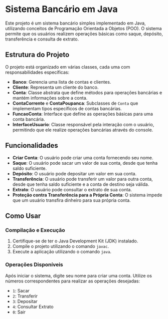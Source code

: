 # Sistema Bancário em Java

Este projeto é um sistema bancário simples implementado em Java, utilizando conceitos de Programação Orientada a Objetos (POO). O sistema permite que os usuários realizem operações básicas como saque, depósito, transferência e consulta de extrato. 

## Estrutura do Projeto

O projeto está organizado em várias classes, cada uma com responsabilidades específicas:

- **Banco**: Gerencia uma lista de contas e clientes.
- **Cliente**: Representa um cliente do banco.
- **Conta**: Classe abstrata que define métodos para operações bancárias e mantém informações sobre a conta.
- **ContaCorrente** e **ContaPoupanca**: Subclasses de `Conta` que implementam tipos específicos de contas bancárias.
- **FuncaoConta**: Interface que define as operações básicas para uma conta bancária.
- **InterfaceUsuario**: Classe responsável pela interação com o usuário, permitindo que ele realize operações bancárias através do console.

## Funcionalidades

- **Criar Conta**: O usuário pode criar uma conta fornecendo seu nome.
- **Saque**: O usuário pode sacar um valor de sua conta, desde que tenha saldo suficiente.
- **Depósito**: O usuário pode depositar um valor em sua conta.
- **Transferência**: O usuário pode transferir um valor para outra conta, desde que tenha saldo suficiente e a conta de destino seja válida.
- **Extrato**: O usuário pode consultar o extrato de sua conta.
- **Proteção contra Transferência para a Própria Conta**: O sistema impede que um usuário transfira dinheiro para sua própria conta.

## Como Usar

### Compilação e Execução

1. Certifique-se de ter o Java Development Kit (JDK) instalado.
2. Compile o projeto utilizando o comando `javac`.
3. Execute a aplicação utilizando o comando `java`.

### Operações Disponíveis

Após iniciar o sistema, digite seu nome para criar uma conta. Utilize os números correspondentes para realizar as operações desejadas:

- `1`: Sacar
- `2`: Transferir
- `3`: Depositar
- `4`: Consultar Extrato
- `0`: Sair



